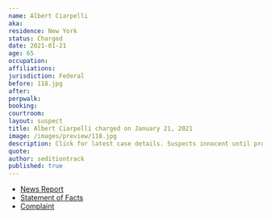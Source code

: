 ```yaml
---
name: Albert Ciarpelli
aka:
residence: New York
status: Charged
date: 2021-01-21
age: 65
occupation:
affiliations:
jurisdiction: Federal
before: 118.jpg
after:
perpwalk:
booking:
courtroom:
layout: suspect
title: Albert Ciarpelli charged on January 21, 2021
image: /images/preview/118.jpg
description: Click for latest case details. Suspects innocent until proven guilty.
quote:
author: seditiontrack
published: true
---
```


- [News Report](https://www.syracuse.com/crime/2021/01/syracuse-man-charged-in-dc-riots-called-time-inside-the-capitol-a-little-adventure.html)
- [Statement of Facts](https://www.justice.gov/opa/page/file/1353446/download)
- [Complaint](https://www.justice.gov/opa/page/file/1353441/download)
